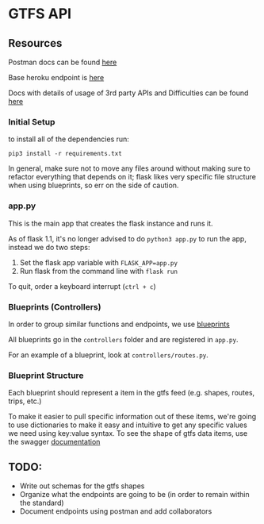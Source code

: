 # GTFS API

## Resources
Postman docs can be found [here](https://documenter.getpostman.com/view/9923648/SWTHbaUZ?version=latest)

Base heroku endpoint is [here](https://gtfs-mdc.herokuapp.com/)

Docs with details of usage of 3rd party APIs and Difficulties can be found [here](https://docs.google.com/document/d/1LnjVfSM7SQJliW00DzduXWfyQZxJURXCTCUNCKX6ZKA/edit?usp=sharing)
### Initial Setup
to install all of the dependencies run:

`pip3 install -r requirements.txt`

In general, make sure not to move any files around without making sure to refactor everything that depends on it; flask likes very specific file structure when using blueprints, so err on the side of caution.

### app.py
This is the main app that creates the flask instance and runs it.

As of flask 1.1, it's no longer advised to do `python3 app.py` to run the app, instead we do two steps:
1. Set the flask app variable with `FLASK_APP=app.py`
2. Run flask from the command line with `flask run`

To quit, order a keyboard interrupt (`ctrl + c`)

### Blueprints (Controllers)
In order to group similar functions and endpoints, we use [blueprints](https://flask.palletsprojects.com/en/1.1.x/blueprints/)

All blueprints go in the `controllers` folder and are registered in `app.py`.

For an example of a blueprint, look at `controllers/routes.py`.

### Blueprint Structure
Each blueprint should represent a item in the gtfs feed (e.g. shapes, routes, trips, etc.)

To make it easier to pull specific information out of these items, we're going to use dictionaries to make it easy and intuitive to get any specific values we need using key:value syntax. To see the shape of gtfs data items, use the swagger [documentation](https://mdc-gtfs.herokuapp.com/api-docs/#/)

## TODO:
- Write out schemas for the gtfs shapes
- Organize what the endpoints are going to be (in order to remain within the standard)
- Document endpoints using postman and add collaborators

